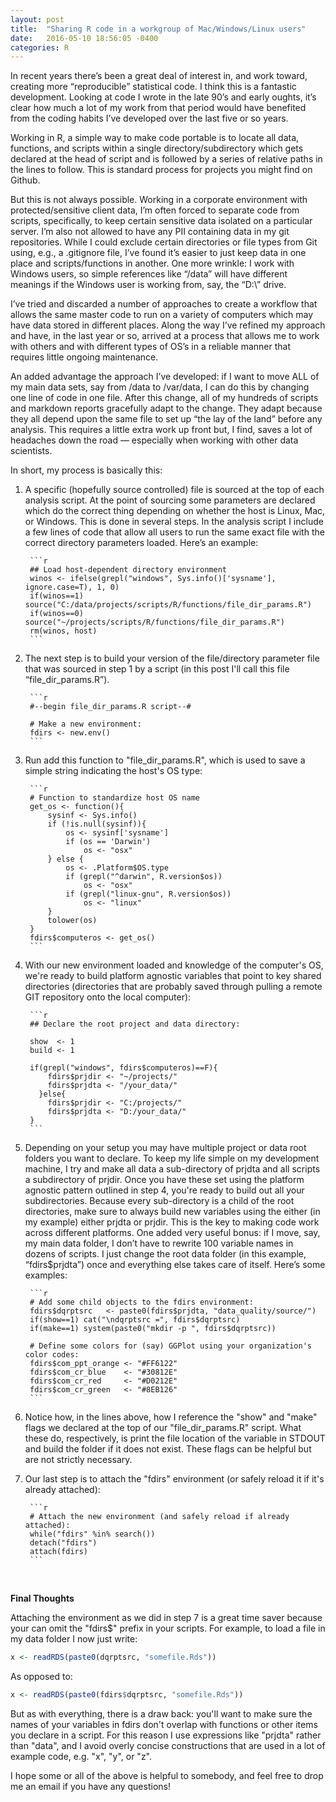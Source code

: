 ```yaml
---
layout: post
title:  "Sharing R code in a workgroup of Mac/Windows/Linux users"
date:   2016-05-10 18:56:05 -0400
categories: R
---
```


In recent years there’s been a great deal of interest in, and work toward, creating more “reproducible” statistical code. I think this is a fantastic development. Looking at code I wrote in the late 90’s and early oughts, it’s clear how much a lot of my work from that period would have benefited from the coding habits I’ve developed over the last five or so years.

Working in R, a simple way to make code portable is to locate all data, functions, and scripts within a single directory/subdirectory which gets declared at the head of script and is followed by a series of relative paths in the lines to follow. This is standard process for projects you might find on Github.

But this is not always possible. Working in a corporate environment with protected/sensitive client data, I’m often forced to separate code from scripts, specifically, to keep certain sensitive data isolated on a particular server. I’m also not allowed to have any PII containing data in my git repositories. While I could exclude certain directories or file types from Git using, e.g., a .gitignore file, I’ve found it’s easier to just keep data in one place and scripts/functions in another. One more wrinkle: I work with Windows users, so simple references like “/data” will have different meanings if the Windows user is working from, say, the “D:\” drive.

I’ve tried and discarded a number of approaches to create a workflow that allows the same master code to run on a variety of computers which may have data stored in different places. Along the way I’ve refined my approach and have, in the last year or so, arrived at a process that allows me to work with others and with different types of OS’s in a reliable manner that requires little ongoing maintenance.

An added advantage the approach I’ve developed: if I want to move ALL of my main data sets, say from /data to /var/data, I can do this by changing one line of code in one file. After this change, all of my hundreds of scripts and markdown reports gracefully adapt to the change. They adapt because they all depend upon the same file to set up “the lay of the land” before any analysis. This requires a little extra work up front but, I find, saves a lot of headaches down the road — especially when working with other data scientists.

In short, my process is basically this:

1. A specific (hopefully source controlled) file is sourced at the top of each analysis script. At the point of sourcing some parameters are declared which do the correct thing depending on whether the host is Linux, Mac, or Windows. This is done in several steps. In the analysis script I include a few lines of code that allow all users to run the same exact file with the correct directory parameters loaded. Here’s an example:

        ```r 
        ## Load host-dependent directory environment
        winos <- ifelse(grepl("windows", Sys.info()['sysname'], ignore.case=T), 1, 0)
        if(winos==1) source("C:/data/projects/scripts/R/functions/file_dir_params.R")
        if(winos==0) source("~/projects/scripts/R/functions/file_dir_params.R")
        rm(winos, host)
        ```

2. The next step is to build your version of the file/directory parameter file that was sourced in step 1 by a script (in this post I'll call this file “file_dir_params.R”). 

        ```r
        #--begin file_dir_params.R script--#
        
        # Make a new environment:
        fdirs <- new.env()
        ```

3. Run add this function to "file_dir_params.R", which is used to save a simple string indicating the host's OS type:

        ```r
        # Function to standardize host OS name
        get_os <- function(){
        	sysinf <- Sys.info()
        	if (!is.null(sysinf)){
        		os <- sysinf['sysname']
        		if (os == 'Darwin')
        			os <- "osx"
        	} else {
        		os <- .Platform$OS.type
        		if (grepl("^darwin", R.version$os))
        			os <- "osx"
        		if (grepl("linux-gnu", R.version$os))
        			os <- "linux"
        	}
        	tolower(os)
        }
        fdirs$computeros <- get_os()
        ```

4. With our new environment loaded and knowledge of the computer's OS, we're ready to build platform agnostic variables that point to key shared directories (directories that are probably saved through pulling a remote GIT repository onto the local computer):


        ```r
        ## Declare the root project and data directory:
        
        show  <- 1
        build <- 1
        
        if(grepl("windows", fdirs$computeros)==F){
        	fdirs$prjdir <- "~/projects/"
        	fdirs$prjdta <- "/your_data/"
          }else{
        	fdirs$prjdir <- "C:/projects/"
        	fdirs$prjdta <- "D:/your_data/"
        }
        ```

5. Depending on your setup you may have multiple project or data root folders you want to declare. 
To keep my life simple on my development machine, I try and make all data a sub-directory of prjdta 
and all scripts a subdirectory of prjdir. Once you have these set using the platform agnostic pattern
outlined in step 4, you're ready to build out all your subdirectories. Because every sub-directory
is a child of the root directories, make sure to always build new variables using the either 
(in my example) either prjdta or prjdir. This is the key to making code work across different platforms.
One added very useful bonus: if I move, say, my main data folder, I don’t have to rewrite 100 variable names 
in dozens of scripts. I just change the root data folder (in this example, “fdirs$prjdta”) once
and everything else takes care of itself. Here’s some examples:


        ```r
        # Add some child objects to the fdirs environment:
        fdirs$dqrptsrc   <- paste0(fdirs$prjdta, "data_quality/source/")
        if(show==1) cat("\ndqrptsrc =", fdirs$dqrptsrc)
        if(make==1) system(paste0("mkdir -p ", fdirs$dqrptsrc))
        
        # Define some colors for (say) GGPlot using your organization's color codes:
        fdirs$com_ppt_orange <- "#FF6122"
        fdirs$com_cr_blue    <- "#30812E"
        fdirs$com_cr_red     <- "#D0212E"
        fdirs$com_cr_green   <- "#8EB126"
        ```

6. Notice how, in the lines above, how I reference the "show" and "make" flags we declared at the top of our "file_dir_params.R" script.
What these do, respectively, is print the file location of the variable in STDOUT and build the folder if it does not exist. These flags can be
helpful but are not strictly necessary.

7. Our last step is to attach the "fdirs" environment (or safely reload it if it's already attached):

        ```r
        # Attach the new environment (and safely reload if already attached):
        while("fdirs" %in% search())
        detach("fdirs")
        attach(fdirs)
        ```

<br>

**Final Thoughts**

Attaching the environment as we did in step 7 is a great time saver because your can omit the "fdirs$" prefix in your scripts. For example, to load a file in my data
folder I now just write:

```r
x <- readRDS(paste0(dqrptsrc, "somefile.Rds"))
```
As opposed to:

```r
x <- readRDS(paste0(fdirs$dqrptsrc, "somefile.Rds"))
```
But as with everything, there is a draw back: you'll want to make sure the names of your variables in fdirs don't overlap with functions
or other items you declare in a script. For this reason I use expressions like "prjdta" rather than "data", and I avoid overly concise
constructions that are used in a lot of example code, e.g. "x", "y", or "z".

I hope some or all of the above is helpful to somebody, and feel free to drop me an email if you have any questions!
